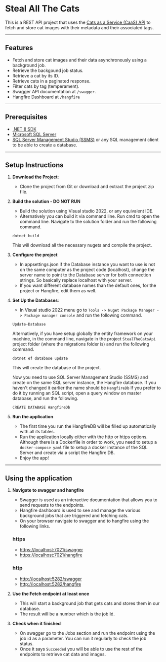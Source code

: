 # Steal All The Cats

This is a REST API project that uses the [Cats as a Service (CaaS) API](https://thecatapi.com/) to fetch and store cat images with their metadata and their associated tags.

---

## Features
- Fetch and store cat images and their data asynchronously using a background job.
- Retrieve the backgound job status.
- Retrieve a cat by its ID.
- Retrieve cats in a paginated response.
- Filter cats by tag (temperament).
- Swagger API documentation at `/swagger`.
- Hangfire Dashboard at `/hangfire`
---

## Prerequisites

- [.NET 8 SDK](https://dotnet.microsoft.com/download)
- [Microsoft SQL Server](https://www.microsoft.com/en-us/sql-server/sql-server-downloads)
- [SQL Server Management Studio (SSMS)](https://learn.microsoft.com/en-us/ssms/download-sql-server-management-studio-ssms) or any SQL management client to be able to create a database.

---

## Setup Instructions

1. **Download the Project**:
   - Clone the project from Git or download and extract the project zip file.

2. **Build the solution - DO NOT RUN**
    - Build the solution using Visual studio 2022, or any equivalent IDE.
    - Alternatively you can build it via command line. Run cmd to open the command line. Navigate to the solution folder and run the following command.
    ```
    dotnet build
    ```
    This will download all the necessary nugets and compile the project.

3. **Configure the project**
    - In appsettings.json if the Database instance you want to use is not on the same computer as the project code (localhost), change the server name to point to the Database server for both connection strings. So basically replace localhost with your server.
    - If you want different database names than the default ones, for the project or Hangfire, edit them as well.


4. **Set Up the Databases**:
    - In Visual studio 2022 menu go to `Tools -> Nuget Package Manager -> Package manager console` and run the following command.
    ```
    Update-Database
    ```
    Alternatively, if you have setup globally the entity framework on your machine, in the command line, navigate in the project `StealTheCatsApi` project folder (where the migrations folder is) and run the following command.
    ```
    dotnet ef database update
    ```
    This will create the database of the project.

    Now you need to use SQL Server Management Studio (SSMS) and create on the same SQL server instance, the Hangfire database. If you haven't changed it earlier the name should be `HangfireDb`
    If you prefer to do it by running an SQL script, open a query window on master database, and run the following.
    ```
    CREATE DATABASE HangfireDb
    ```

6.  **Run the application**
    - The first time you run the HangfireDB will be filled up automatically with all its tables.
    - Run the application locally either with the http or https options. Although there is a Dockerfile in order to work, you need to setup a `docker-compose yaml` file to setup a docker instance of the SQL Server and create via a script the Hangfire DB.
    - Enjoy the app!

---

## Using the application

1. **Navigate to swagger and hangfire**
    - Swagger is used as an interactive documentation that allows you to send requests to the endpoints.
    - Hangfire dashboard is used to see and manage the various background jobs that are triggered and fetching cats.
    - On your browser navigate to swagger and to hangfire using the following links.
    ### **https**
    - [https://localhost:7021/swagger](https://localhost:7021/swagger)
    - [https://localhost:7021/hangfire](https://localhost:7021/hangfire)
    
    ### **http**
    - [http://localhost:5282/swagger](http://localhost:5282/swagger)
    - [http://localhost:5282/hangfire](http://localhost:5282/hangfire)

2. **Use the Fetch endpoint at least once**
    - This will start a background job that gets cats and stores them in our database.
    - The result will be a number which is the job Id. 

3. **Check when it finished**
    - On swagger go to the Jobs section and run the endpoint using the job id as a parameter. You can run it regularly to check the job status. 
    - Once it says `Succeeded` you will be able to use the rest of the endpoints to retrieve cat data and images.
